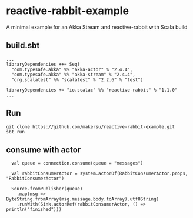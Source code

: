 reactive-rabbit-example
=========================

A minimal example for an Akka Stream and reactive-rabbit with Scala build 

## build.sbt
```
...
libraryDependencies ++= Seq(
  "com.typesafe.akka" %% "akka-actor" % "2.4.4",
  "com.typesafe.akka" %% "akka-stream" % "2.4.4",
  "org.scalatest" %% "scalatest" % "2.2.6" % "test")

libraryDependencies += "io.scalac" %% "reactive-rabbit" % "1.1.0"
...
```

## Run
```
git clone https://github.com/makersu/reactive-rabbit-example.git
sbt run
```

## consume with actor
```
  val queue = connection.consume(queue = "messages")

  val rabbitConsumerActor = system.actorOf(RabbitConsumerActor.props, "RabbitConsumerActor")

  Source.fromPublisher(queue)
    .map(msg => ByteString.fromArray(msg.message.body.toArray).utf8String)
    .runWith(Sink.actorRef(rabbitConsumerActor, () => println("finished")))
```
